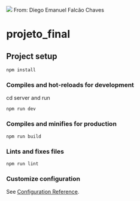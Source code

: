 <img src=https://conexaoconsultoria.net.br/pluginfile.php/12019/coursecat/description/JURIFY-LOGO.jpg></img>
From: Diego Emanuel Falcão Chaves

# projeto_final

## Project setup

```
npm install
```

### Compiles and hot-reloads for development

cd server and run
```
npm run dev
```

### Compiles and minifies for production

```
npm run build
```

### Lints and fixes files

```
npm run lint
```

### Customize configuration

See [Configuration Reference](https://cli.vuejs.org/config/).
